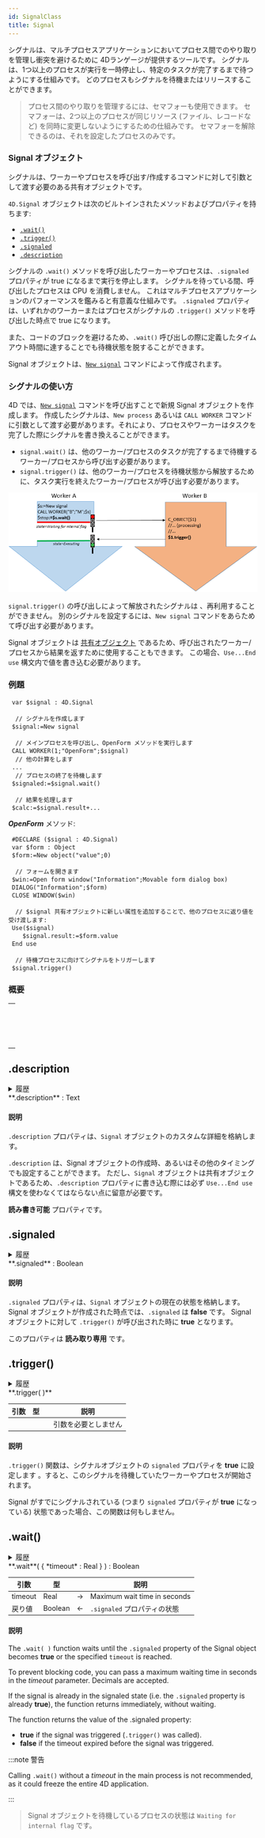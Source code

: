 ```yaml
---
id: SignalClass
title: Signal
---
```


シグナルは、マルチプロセスアプリケーションにおいてプロセス間でのやり取りを管理し衝突を避けるために 4Dランゲージが提供するツールです。 シグナルは、1つ以上のプロセスが実行を一時停止し、特定のタスクが完了するまで待つようにする仕組みです。 どのプロセスもシグナルを待機またはリリースすることができます。

> プロセス間のやり取りを管理するには、セマフォーも使用できます。 セマフォーは、2つ以上のプロセスが同じリソース (ファイル、レコードなど)  を同時に変更しないようにするための仕組みです。 セマフォーを解除できるのは、それを設定したプロセスのみです。

### Signal オブジェクト

シグナルは、ワーカーやプロセスを呼び出す/作成するコマンドに対して引数として渡す必要のある共有オブジェクトです。

`4D.Signal` オブジェクトは次のビルトインされたメソッドおよびプロパティを持ちます:

- [`.wait()`](#wait)
- [`.trigger()`](#trigger)
- [`.signaled`](#signaled)
- [`.description`](#description)

シグナルの `.wait()` メソッドを呼び出したワーカーやプロセスは、`.signaled` プロパティが true になるまで実行を停止します。 シグナルを待っている間、呼び出したプロセスは CPU を消費しません。 これはマルチプロセスアプリケーションのパフォーマンスを鑑みると有意義な仕組みです。 `.signaled` プロパティは、いずれかのワーカーまたはプロセスがシグナルの `.trigger()` メソッドを呼び出した時点で true になります。

また、コードのブロックを避けるため、`.wait()` 呼び出しの際に定義したタイムアウト時間に達することでも待機状態を脱することができます。

Signal オブジェクトは、[`New signal`](../commands/new-signal.md) コマンドによって作成されます。

### シグナルの使い方

4D では、[`New signal`](../commands/new-signal.md) コマンドを呼び出すことで新規 Signal オブジェクトを作成します。 作成したシグナルは、`New process` あるいは `CALL WORKER` コマンドに引数として渡す必要があります。それにより、プロセスやワーカーはタスクを完了した際にシグナルを書き換えることができます。

- `signal.wait()` は、他のワーカー/プロセスのタスクが完了するまで待機するワーカー/プロセスから呼び出す必要があります。
- `signal.trigger()` は、他のワーカー/プロセスを待機状態から解放するために、タスク実行を終えたワーカー/プロセスが呼び出す必要があります。

![](../assets/en/API/signal.png)

`signal.trigger()` の呼び出しによって解放されたシグナルは 、再利用することができません。 別のシグナルを設定するには、`New signal` コマンドをあらためて呼び出す必要があります。

Signal オブジェクトは [共有オブジェクト](Concepts/shared.md) であるため、呼び出されたワーカー/プロセスから結果を返すために使用することもできます。 この場合、`Use...End use` 構文内で値を書き込む必要があります。

### 例題

```4d
 var $signal : 4D.Signal

  // シグナルを作成します
 $signal:=New signal

  // メインプロセスを呼び出し、OpenForm メソッドを実行します
 CALL WORKER(1;"OpenForm";$signal)
  // 他の計算をします
 ...
  // プロセスの終了を待機します
 $signaled:=$signal.wait()

  // 結果を処理します
 $calc:=$signal.result+...
```

***OpenForm*** メソッド:

```4d
 #DECLARE ($signal : 4D.Signal)  
 var $form : Object
 $form:=New object("value";0)

  // フォームを開きます
 $win:=Open form window("Information";Movable form dialog box)
 DIALOG("Information";$form)
 CLOSE WINDOW($win)

  // $signal 共有オブジェクトに新しい属性を追加することで、他のプロセスに返り値を受け渡します:
 Use($signal)
    $signal.result:=$form.value
 End use

  // 待機プロセスに向けてシグナルをトリガーします
 $signal.trigger()
```

### 概要

|                                                                                                                        |
| ---------------------------------------------------------------------------------------------------------------------- |
| [<!-- INCLUDE #SignalClass.description.Syntax -->](#description)<br/><!-- INCLUDE #SignalClass.description.Summary --> |
| [<!-- INCLUDE #SignalClass.signaled.Syntax -->](#signaled)<br/><!-- INCLUDE #SignalClass.signaled.Summary -->          |
| [<!-- INCLUDE #SignalClass.trigger().Syntax -->](#trigger)<br/><!-- INCLUDE #SignalClass.trigger().Summary -->         |
| [<!-- INCLUDE #SignalClass.wait().Syntax -->](#wait)<br/><!-- INCLUDE #SignalClass.wait().Summary -->                  |

<!-- REF SignalClass.description.Desc -->

## .description

<details><summary>履歴</summary>

| リリース  | 内容 |
| ----- | -- |
| 17 R4 | 追加 |

</details>

<!-- REF #SignalClass.description.Syntax -->**.description** : Text<!-- END REF -->

#### 説明

`.description` プロパティは、<!-- REF #SignalClass.description.Summary -->`Signal` オブジェクトのカスタムな詳細<!-- END REF -->を格納します。

`.description` は、Signal オブジェクトの作成時、あるいはその他のタイミングでも設定することができます。 ただし、`Signal` オブジェクトは共有オブジェクトであるため、`.description` プロパティに書き込む際には必ず `Use...End use` 構文を使わなくてはならない点に留意が必要です。

**読み書き可能** プロパティです。

<!-- END REF -->

<!-- REF SignalClass.signaled.Desc -->

## .signaled

<details><summary>履歴</summary>

| リリース  | 内容 |
| ----- | -- |
| 17 R4 | 追加 |

</details>

<!-- REF #SignalClass.signaled.Syntax -->**.signaled** : Boolean<!-- END REF -->

#### 説明

`.signaled` プロパティは、<!-- REF #SignalClass.signaled.Summary -->`Signal` オブジェクトの現在の状態<!-- END REF -->を格納します。 Signal オブジェクトが作成された時点では、`.signaled` は **false** です。 Signal オブジェクトに対して `.trigger()` が呼び出された時に **true** となります。

このプロパティは **読み取り専用** です。

<!-- END REF -->

<!-- REF SignalClass.trigger().Desc -->

## .trigger()

<details><summary>履歴</summary>

| リリース  | 内容 |
| ----- | -- |
| 17 R4 | 追加 |

</details>

<!-- REF #SignalClass.trigger().Syntax -->**.trigger( )**<!-- END REF -->

<!-- REF #SignalClass.trigger().Params -->

| 引数 | 型 |     | 説明         |
| -- | - | :-: | ---------- |
|    |   |     | 引数を必要としません |

<!-- END REF -->

#### 説明

`.trigger()` 関数は、<!-- REF #SignalClass.trigger().Summary -->シグナルオブジェクトの `signaled` プロパティを **true** に設定します<!-- END REF --> 。すると、このシグナルを待機していたワーカーやプロセスが開始されます。

Signal がすでにシグナルされている (つまり `signaled` プロパティが **true** になっている) 状態であった場合、この関数は何もしません。

<!-- END REF -->

<!-- REF SignalClass.wait().Desc -->

## .wait()

<details><summary>履歴</summary>

| リリース  | 内容 |
| ----- | -- |
| 17 R4 | 追加 |

</details>

<!-- REF #SignalClass.wait().Syntax -->**.wait**( { *timeout* : Real } ) : Boolean <!-- END REF -->

<!-- REF #SignalClass.wait().Params -->

| 引数      | 型       |                             | 説明                           |
| ------- | ------- | --------------------------- | ---------------------------- |
| timeout | Real    | ->                          | Maximum wait time in seconds |
| 戻り値     | Boolean | <- | `.signaled` プロパティの状態         |

<!-- END REF -->

#### 説明

The `.wait( )` function <!-- REF #SignalClass.wait().Summary -->waits until the `.signaled` property of the Signal object becomes **true** or the specified `timeout` is reached<!-- END REF -->.

To prevent blocking code, you can pass a maximum waiting time in seconds in the *timeout* parameter. Decimals are accepted.

If the signal is already in the signaled state (i.e. the `.signaled` property is already **true**), the function returns immediately, without waiting.

The function returns the value of the .signaled property:

- **true** if the signal was triggered (`.trigger()` was called).
- **false** if the timeout expired before the signal was triggered.

:::note 警告

Calling `.wait()` without a *timeout* in the main process is not recommended, as it could freeze the entire 4D application.

:::

> Signal オブジェクトを待機しているプロセスの状態は `Waiting for internal flag` です。

<!-- END REF -->
